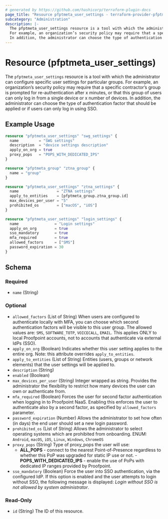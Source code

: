 ```yaml
---
# generated by https://github.com/hashicorp/terraform-plugin-docs
page_title: "Resource pfptmeta_user_settings - terraform-provider-pfptmeta"
subcategory: "Administration"
description: |-
  The pfptmeta_user_settings resource is a tool with which the administrator can configure specific user settings for particular groups.
  For example, an organization’s security policy may require that a specific contractor’s group is prompted for re-authentication after x minutes, or that this group of users can only log in from a single device or x number of devices.
  In addition, the administrator can choose the type of authentication factor that should be applied or if users can only log in using SSO.
---
```


# Resource (pfptmeta_user_settings)

The `pfptmeta_user_settings` resource is a tool with which the administrator can configure specific user settings for particular groups.
For example, an organization’s security policy may require that a specific contractor’s group is prompted for re-authentication after x minutes, or that this group of users can only log in from a single device or x number of devices.
In addition, the administrator can choose the type of authentication factor that should be applied or if users can only log in using SSO.

## Example Usage

```terraform
resource "pfptmeta_user_settings" "swg_settings" {
  name         = "SWG settings"
  description  = "device settings description"
  apply_on_org = true
  proxy_pops   = "POPS_WITH_DEDICATED_IPS"
}

resource "pfptmeta_group" "ztna_group" {
  name = "group"
}

resource "pfptmeta_user_settings" "ztna_settings" {
  name                 = "ZTNA settings"
  apply_to_entities    = [pfptmeta_group.ztna_group.id]
  max_devices_per_user = "5"
  prohibited_os        = ["macOS", "iOS"]
}

resource "pfptmeta_user_settings" "login_settings" {
  name                = "Login settings"
  apply_on_org        = true
  sso_mandatory       = true
  mfa_required        = true
  allowed_factors     = ["SMS"]
  password_expiration = 30
}
```

<!-- schema generated by tfplugindocs -->
## Schema

### Required

- `name` (String)

### Optional

- `allowed_factors` (List of String) When users are configured to authenticate locally with MFA, you can choose which second authentication factors will be visible to this user group. The allowed values are: `SMS`, `SOFTWARE_TOTP`, `VOICECALL`, `EMAIL`.
This applies ONLY to local Proofpoint accounts, not to accounts that authenticate via external IdPs (SSO).
- `apply_on_org` (Boolean) Indicates whether this user setting applies to the entire org. Note: this attribute overrides `apply_to_entities`.
- `apply_to_entities` (List of String) Entities (users, groups or network elements) that the user settings will be applied to.
- `description` (String)
- `enabled` (Boolean)
- `max_devices_per_user` (String) Integer wrapped as string. Provides the administrator the flexibility to restrict how many devices the user can own or authenticate from.
- `mfa_required` (Boolean) Forces the user for second factor authentication when logging in to Proofpoint NaaS. Enabling this enforces the user to authenticate also by a second factor, as specified by `allowed_factors` parameter.
- `password_expiration` (Number) Allows the administrator to set how often (in days) the end user should set a new login password.
- `prohibited_os` (List of String) Allows the administrator to select operating systems which are prohibited from onboarding. ENUM: `Android`, `macOS`, `iOS`, `Linux`, `Windows`, `ChromeOS`
- `proxy_pops` (String) Type of proxy_pops the user will use:
	- **ALL_POPS** - connect to the nearest Point-of-Presence regardless to whether this PoP was upgraded for static IP use or not.	- **POPS_WITH_DEDICATED_IPS** - enable the use of PoPs with dedicated IP ranges provided by Proofpoint.
- `sso_mandatory` (Boolean) Force the user into SSO authentication, via the configured IdP. If this option is enabled and the user attempts to login without SSO, the following message is displayed: *Login without SSO is not allowed by system administrator*.

### Read-Only

- `id` (String) The ID of this resource.
